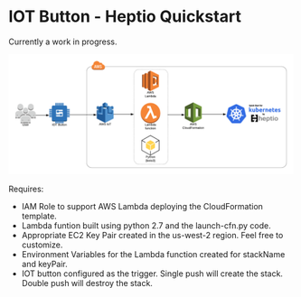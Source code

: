 # IOT Button - Heptio Quickstart

Currently a work in progress.

![alt text](https://github.com/timmycarr/iot-button-kubernetes/blob/master/iot-k8s-quickstart.png "AWS IOT Button Heptio Kubernetes Quickstart")

Requires:

* IAM Role to support AWS Lambda deploying the CloudFormation template.
* Lambda funtion built using python 2.7 and the launch-cfn.py code.
* Appropriate EC2 Key Pair created in the us-west-2 region. Feel free to customize.
* Environment Variables for the Lambda function created for stackName and keyPair.
* IOT button configured as the trigger. Single push will create the stack. Double push will destroy the stack.